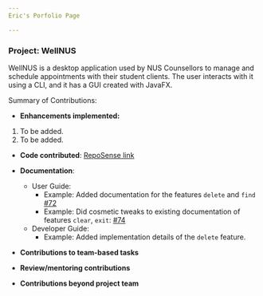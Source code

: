 ```yaml
---
Eric's Porfolio Page

---
```


### Project: WellNUS

WellNUS is a desktop application used by NUS Counsellors to manage and schedule appointments with their student clients.
The user interacts with it using a CLI, and it has a GUI created with JavaFX.

Summary of Contributions:

* **Enhancements implemented:**

1. To be added.
2. To be added.

* **Code contributed**: [RepoSense link](https://nus-cs2103-ay2324s1.github.io/tp-dashboard/?search=simwperic&breakdown=true)

* **Documentation**:
  * User Guide:
    * Example: Added documentation for the features `delete` and `find` [\#72]()
    * Example: Did cosmetic tweaks to existing documentation of features `clear`, `exit`: [\#74]()
  * Developer Guide:
    * Example: Added implementation details of the `delete` feature.

* **Contributions to team-based tasks**
* **Review/mentoring contributions**

* **Contributions beyond project team**
